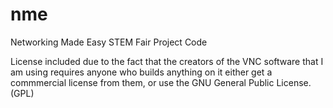# nme
Networking Made Easy STEM Fair Project Code

License included due to the fact that the creators of the VNC software that I am using requires anyone who builds anything on it either get a commmercial license from them, or use the GNU General Public License. (GPL)
